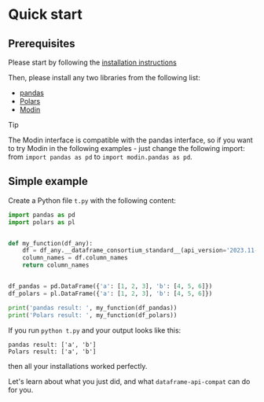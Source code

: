 # Quick start

## Prerequisites

Please start by following the [installation instructions](installation.md)

Then, please install any two libraries from the following list:

- [pandas](https://pandas.pydata.org/docs/getting_started/install.html)
- [Polars](https://pola-rs.github.io/polars/user-guide/installation/)
- [Modin](https://modin.readthedocs.io/en/latest/?badge=latest#installation-and-choosing-your-compute-engine)

> [!TIP]
> The Modin interface is compatible with the pandas interface, so if you want
> to try Modin in the following examples - just change the following import:
> from `import pandas as pd` to `import modin.pandas as pd`.

## Simple example

Create a Python file `t.py` with the following content:

```python
import pandas as pd
import polars as pl


def my_function(df_any):
    df = df_any.__dataframe_consortium_standard__(api_version='2023.11-beta')
    column_names = df.column_names
    return column_names


df_pandas = pd.DataFrame({'a': [1, 2, 3], 'b': [4, 5, 6]})
df_polars = pl.DataFrame({'a': [1, 2, 3], 'b': [4, 5, 6]})

print('pandas result: ', my_function(df_pandas))
print('Polars result: ', my_function(df_polars))
```

If you run `python t.py` and your output looks like this:
```
pandas result: ['a', 'b']
Polars result: ['a', 'b']
```

then all your installations worked perfectly.

Let's learn about what you just did, and what `dataframe-api-compat` can do for you.
